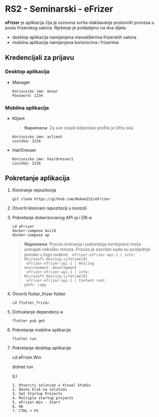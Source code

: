 # RS2 - Seminarski - eFrizer

**eFrizer** je aplikacija čija je osnovna svrha olakšavanje poslovnih procesa u poslu frizerskog salona. Rješenje je podijeljeno na dva dijela:
-	desktop aplikacija namijenjena menadžerima frizerskih salona
-	mobilna aplikacija namijenjena korisnicima i frizerima

## Kredencijali za prijavu   

### Desktop aplikacija

- Manager

    ```
    Korisnicko ime: muser 
    Password: 1234
    ```  

### Mobilna aplikacija

- Klijent

    >**Napomena**: Za sve ostale klijentske profile je šifra ista.
    ```
    Korisnicko ime: aclient                                              
    Lozinka: 1234     
    ```
    
- HairDresser

    ```
    Korisnicko ime: hairdresser1                                             
    Lozinka: 1234     
    ```

## Pokretanje aplikacija
1. Kloniranje repozitorija

    ```
    git clone https://github.com/Nokee221/eFrizer
    ```
2. Otvoriti klonirani repozitoriji u konzoli

3. Pokretanje dokerizovanog API-ja i DB-a


    ```
    cd eFrizer
    docker-compose build
    docker-compose up
    ```
    >**Napomena**: Proces kreiranja i pokretanja kontejnera može potrajati nekoliko minuta. Proces je završen kada su posljednje poruke u logu ovakve: <code>
efrizer-efrizer-api-1  | info: Microsoft.Hosting.Lifetime[0]<br>
efrizer-efrizer-api-1  |       Hosting environment: Development<br>
efrizer-efrizer-api-1  | info: Microsoft.Hosting.Lifetime[0]<br>
efrizer-efrizer-api-1  |       Content root path: /app</code>
4. Otvoriti flutter_frizer folder

    ```
    cd flutter_frizer
    ```

5. Dohvatanje dependecy-a

    ```
    flutter pub get
    ```
    
6. Pokretanje mobilne aplikacije

    ```
    flutter run
    ```   
    
7. Pokretanje desktop aplikacije

    cd eFrizer.Win

    dotnet run

    ILI
    ```
    1. Otvoriti solution u Visual Studiu
    2. Desni klik na solution
    3. Set Startup Projects
    4. Multiple startup projects
    5. eFrizer.Win - Start
    6. OK
    7. CTRL + F5
    ```    
